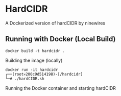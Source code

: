 # HardCIDR

A Dockerized version of hardCIDR by ninewires

## Running with Docker (Local Build)

```
docker build -t hardcidr .
```

Building the image (locally)

```
docker run -it hardcidr
┌──(root💀200c9d514198)-[/hardcidr]
└─# ./hardCIDR.sh
```
Running the Docker container and starting hardCIDR
